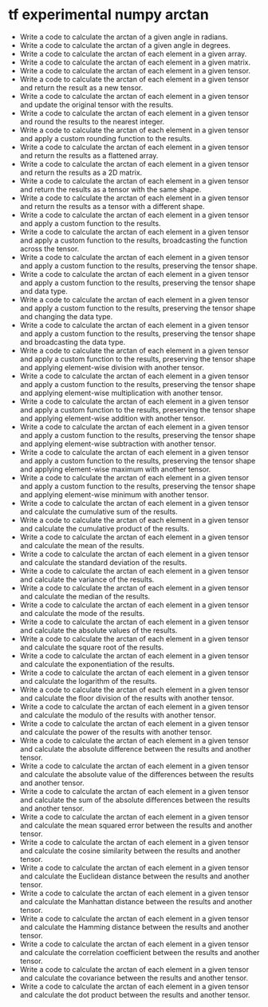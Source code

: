 # tf experimental numpy arctan

- Write a code to calculate the arctan of a given angle in radians.
- Write a code to calculate the arctan of a given angle in degrees.
- Write a code to calculate the arctan of each element in a given array.
- Write a code to calculate the arctan of each element in a given matrix.
- Write a code to calculate the arctan of each element in a given tensor.
- Write a code to calculate the arctan of each element in a given tensor and return the result as a new tensor.
- Write a code to calculate the arctan of each element in a given tensor and update the original tensor with the results.
- Write a code to calculate the arctan of each element in a given tensor and round the results to the nearest integer.
- Write a code to calculate the arctan of each element in a given tensor and apply a custom rounding function to the results.
- Write a code to calculate the arctan of each element in a given tensor and return the results as a flattened array.
- Write a code to calculate the arctan of each element in a given tensor and return the results as a 2D matrix.
- Write a code to calculate the arctan of each element in a given tensor and return the results as a tensor with the same shape.
- Write a code to calculate the arctan of each element in a given tensor and return the results as a tensor with a different shape.
- Write a code to calculate the arctan of each element in a given tensor and apply a custom function to the results.
- Write a code to calculate the arctan of each element in a given tensor and apply a custom function to the results, broadcasting the function across the tensor.
- Write a code to calculate the arctan of each element in a given tensor and apply a custom function to the results, preserving the tensor shape.
- Write a code to calculate the arctan of each element in a given tensor and apply a custom function to the results, preserving the tensor shape and data type.
- Write a code to calculate the arctan of each element in a given tensor and apply a custom function to the results, preserving the tensor shape and changing the data type.
- Write a code to calculate the arctan of each element in a given tensor and apply a custom function to the results, preserving the tensor shape and broadcasting the data type.
- Write a code to calculate the arctan of each element in a given tensor and apply a custom function to the results, preserving the tensor shape and applying element-wise division with another tensor.
- Write a code to calculate the arctan of each element in a given tensor and apply a custom function to the results, preserving the tensor shape and applying element-wise multiplication with another tensor.
- Write a code to calculate the arctan of each element in a given tensor and apply a custom function to the results, preserving the tensor shape and applying element-wise addition with another tensor.
- Write a code to calculate the arctan of each element in a given tensor and apply a custom function to the results, preserving the tensor shape and applying element-wise subtraction with another tensor.
- Write a code to calculate the arctan of each element in a given tensor and apply a custom function to the results, preserving the tensor shape and applying element-wise maximum with another tensor.
- Write a code to calculate the arctan of each element in a given tensor and apply a custom function to the results, preserving the tensor shape and applying element-wise minimum with another tensor.
- Write a code to calculate the arctan of each element in a given tensor and calculate the cumulative sum of the results.
- Write a code to calculate the arctan of each element in a given tensor and calculate the cumulative product of the results.
- Write a code to calculate the arctan of each element in a given tensor and calculate the mean of the results.
- Write a code to calculate the arctan of each element in a given tensor and calculate the standard deviation of the results.
- Write a code to calculate the arctan of each element in a given tensor and calculate the variance of the results.
- Write a code to calculate the arctan of each element in a given tensor and calculate the median of the results.
- Write a code to calculate the arctan of each element in a given tensor and calculate the mode of the results.
- Write a code to calculate the arctan of each element in a given tensor and calculate the absolute values of the results.
- Write a code to calculate the arctan of each element in a given tensor and calculate the square root of the results.
- Write a code to calculate the arctan of each element in a given tensor and calculate the exponentiation of the results.
- Write a code to calculate the arctan of each element in a given tensor and calculate the logarithm of the results.
- Write a code to calculate the arctan of each element in a given tensor and calculate the floor division of the results with another tensor.
- Write a code to calculate the arctan of each element in a given tensor and calculate the modulo of the results with another tensor.
- Write a code to calculate the arctan of each element in a given tensor and calculate the power of the results with another tensor.
- Write a code to calculate the arctan of each element in a given tensor and calculate the absolute difference between the results and another tensor.
- Write a code to calculate the arctan of each element in a given tensor and calculate the absolute value of the differences between the results and another tensor.
- Write a code to calculate the arctan of each element in a given tensor and calculate the sum of the absolute differences between the results and another tensor.
- Write a code to calculate the arctan of each element in a given tensor and calculate the mean squared error between the results and another tensor.
- Write a code to calculate the arctan of each element in a given tensor and calculate the cosine similarity between the results and another tensor.
- Write a code to calculate the arctan of each element in a given tensor and calculate the Euclidean distance between the results and another tensor.
- Write a code to calculate the arctan of each element in a given tensor and calculate the Manhattan distance between the results and another tensor.
- Write a code to calculate the arctan of each element in a given tensor and calculate the Hamming distance between the results and another tensor.
- Write a code to calculate the arctan of each element in a given tensor and calculate the correlation coefficient between the results and another tensor.
- Write a code to calculate the arctan of each element in a given tensor and calculate the covariance between the results and another tensor.
- Write a code to calculate the arctan of each element in a given tensor and calculate the dot product between the results and another tensor.